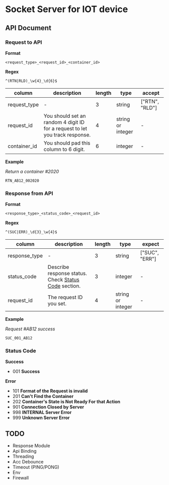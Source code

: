 # Socket Server for IOT device

## API Document

### Request to API

**Format**

```
<request_type>_<request_id>_<container_id>
```

**Regex**

```
^(RTN|RLD)_\w{4}_\d{6}$
```

| column       | description                                                                  | length | type              | accept         |
| ------------ | ---------------------------------------------------------------------------- | ------ | ----------------- | -------------- |
| request_type | -                                                                            | 3      | string            | ["RTN", "RLD"] |
| request_id   | You should set an random 4 digit ID for a request to let you track response. | 4      | string or integer | -              |
| container_id | You should pad this column to 6 digit.                                       | 6      | integer           | -              |

**Example**

_Return a container #2020_

```
RTN_AB12_002020
```

### Response from API

**Format**

```
<response_type>_<status_code>_<request_id>
```

**Regex**

```
^(SUC|ERR)_\d{3}_\w{4}$
```

| column        | description                                                          | length | type              | expect         |
| ------------- | -------------------------------------------------------------------- | ------ | ----------------- | -------------- |
| response_type | -                                                                    | 3      | string            | ["SUC", "ERR"] |
| status_code   | Describe response status. Check [Status Code](#status-code) section. | 3      | integer           | -              |
| request_id    | The request ID you set.                                              | 4      | string or integer | -              |

**Example**

_Request #AB12 success_

```
SUC_001_AB12
```

### Status Code

**Success**

- 001 **Success**

**Error**

- 101 **Format of the Request is invalid**
- 201 **Can't Find the Container**
- 202 **Container's State is Not Ready For that Action**
- 901 **Connection Closed by Server**
- 998 **INTERNAL Server Error**
- 999 **Unknown Server Error**

## TODO

- Response Module
- Api Binding
- Threading
- Acc Debounce
- Timeout (PING/PONG)
- Env
- Firewall
